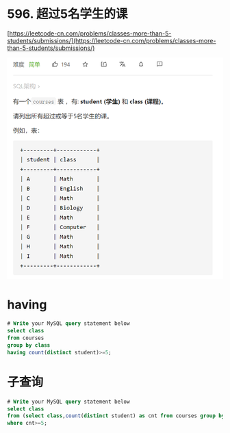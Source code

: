 # 596. 超过5名学生的课

[https://leetcode-cn.com/problems/classes-more-than-5-students/submissions/](https://leetcode-cn.com/problems/classes-more-than-5-students/submissions/)

![](image/image.png)

# having

 ```sql
 # Write your MySQL query statement below
 select class
 from courses
 group by class
 having count(distinct student)>=5;
 ```


# 子查询

 ```sql
 # Write your MySQL query statement below
 select class
 from (select class,count(distinct student) as cnt from courses group by class) as temp
 where cnt>=5;
 
 ```


